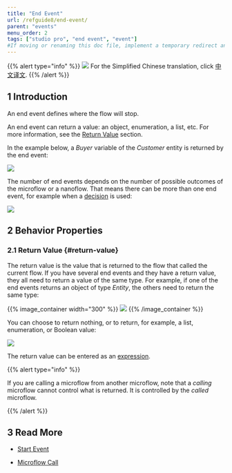 ```yaml
---
title: "End Event"
url: /refguide8/end-event/
parent: "events"
menu_order: 2
tags: ["studio pro", "end event", "event"]
#If moving or renaming this doc file, implement a temporary redirect and let the respective team know they should update the URL in the product. See Mapping to Products for more details.
---
```


{{% alert type="info" %}}
<img src="attachments/chinese-translation/china.png" style="display: inline-block; margin: 0" /> For the Simplified Chinese translation, click [中文译文](https://cdn.mendix.tencent-cloud.com/documentation/refguide8/end-event.pdf).
{{% /alert %}}

## 1 Introduction

An end event defines where the flow will stop. 

An end event can return a value: an object, enumeration, a list, etc. For more information, see the [Return Value](#return-value) section. 

In the example below, a *Buyer* variable of the *Customer* entity is returned by the end event:

![](attachments/events/end-event.png)

The number of end events depends on the number of possible outcomes of the microflow or a nanoflow. That means there can be more than one end event, for example when a [decision](decision) is used:

![](attachments/events/end-events.png)

## 2 Behavior Properties

### 2.1 Return Value {#return-value}

The return value is the value that is returned to the flow that called the current flow. If you have several end events and they have a return value, they all need to return a value of the same type. For example, if one of the end events returns an object of type *Entity*, the others need to return the same type: 

{{% image_container width="300" %}}
![](attachments/events/return-value.png)
{{% /image_container %}}

You can choose to return nothing, or to return, for example, a list, enumeration, or Boolean value:

![](attachments/events/end-event-type.png)

The return value can be entered as an [expression](expressions).

{{% alert type="info" %}}

If you are calling a microflow from another microflow, note that a *calling* microflow cannot control what is returned. It is controlled by the *called* microflow. 

{{% /alert %}}

## 3 Read More

* [Start Event](start-event)

* [Microflow Call](microflow-call)
